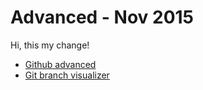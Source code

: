 # Advanced - Nov 2015
Hi, this my change!
* [Github advanced](https://training.github.com/kit/advanced/)
* [Git branch visualizer](http://pcottle.github.io/learnGitBranching/?NODEMO)
